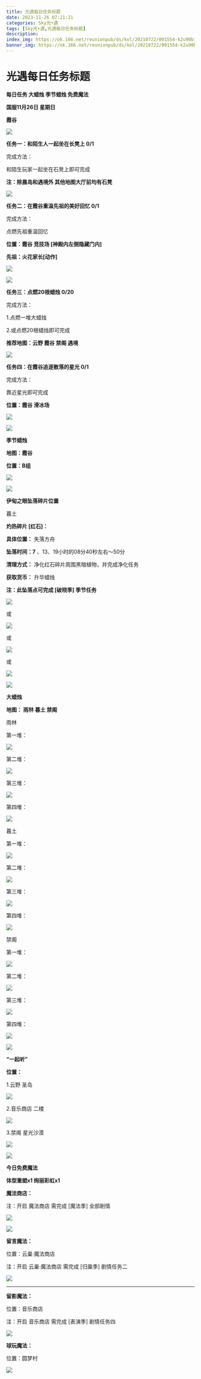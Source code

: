 ```yaml
---
title: 光遇每日任务标题
date: 2023-11-26 07:21:21
categories: Sky光•遇
tags: [Sky光•遇,光遇每日任务标题]
description: 
index_img: https://ok.166.net/reunionpub/ds/kol/20210722/001554-k2u90bj7ay.png?imageView&thumbnail=600x0&type=jpg
banner_img: https://ok.166.net/reunionpub/ds/kol/20210722/001554-k2u90bj7ay.png?imageView&thumbnail=600x0&type=jpg
---
```

# 光遇每日任务标题
**每日任务 大蜡烛 季节蜡烛 免费魔法**

 **国服11月26日 星期日**

 **霞谷**

![](https://img.166.net/reunionpub/ds/kol/20231126/002718-i3n4pe1svq.jpg)

 **任务一：和陌生人一起坐在长凳上 0/1**

完成方法：

和陌生玩家一起坐在石凳上即可完成

 **注：除晨岛和遇境外 其他地图大厅前均有石凳**

![](https://img.166.net/reunionpub/ds/kol/20231126/001053-9qr8mve01g.png)

 **任务二：在霞谷重温先祖的美好回忆 0/1**

完成方法：

点燃先祖重温回忆

 **位置：霞谷 竞技场 [神殿内左侧隐藏门内]**

 **先祖：火花家长[动作]**

![](https://img.166.net/reunionpub/ds/kol/20231126/001251-o0zfwi6pg5.jpg)

![](https://img.166.net/reunionpub/ds/kol/20231126/001309-nzwq1m598j.jpeg)

 **任务三：点燃20根蜡烛 0/20**

完成方法：

1.点燃一堆大蜡烛

2.或点燃20根蜡烛即可完成

 **推荐地图：云野 霞谷 禁阁 遇境**

![](https://img.166.net/reunionpub/ds/kol/20231126/001332-m5fopjsuve.jpeg)

 **任务四：在霞谷追逐散落的星光 0/1**

完成方法：

靠近星光即可完成

 **位置：霞谷 滑冰场**

![](https://img.166.net/reunionpub/ds/kol/20231126/001358-kb71i3fdhz.jpeg)

![](https://img.166.net/reunionpub/ds/kol/20231014/003453-vozlin1q8p.png)

 **季节蜡烛**

 **地图：霞谷**

 **位置：B组**

![](https://img.166.net/reunionpub/ds/kol/20231126/001742-qyozc7ajih.jpg)

![](https://img.166.net/reunionpub/ds/kol/20231014/003453-vozlin1q8p.png)

 **伊甸之眼坠落碎片位置**

暮土

 **灼热碎片 [红石]：**

 **具体位置：** 失落方舟

 **坠落时间：7** 、13、19小时的08分40秒左右～50分

 **清理方式：** 净化红石碎片周围黑暗植物，并完成净化任务

 **获取货币：** 升华蜡烛

 **注：此坠落点可完成  [破晓季] 季节任务**

![](https://img.166.net/reunionpub/ds/kol/20231126/001955-ad9s8ksbyp.jpeg)

或

![](https://img.166.net/reunionpub/ds/kol/20231126/001951-7oh649klei.jpeg)

或

![](https://img.166.net/reunionpub/ds/kol/20231126/002009-a1mhsqi6bg.jpg)

或

![](https://img.166.net/reunionpub/ds/kol/20231126/002020-sglbch0fp5.jpeg)

![](https://img.166.net/reunionpub/ds/kol/20231014/002539-7uzhdl3t0m.png)

 **大蜡烛**

 **地图： 雨林 暮土 禁阁**

雨林

第一堆：

![](https://img.166.net/reunionpub/ds/kol/20231126/002154-mfwudpj812.jpg)

第二堆：

![](https://img.166.net/reunionpub/ds/kol/20231126/002203-yw9ueskapf.jpg)

第三堆：

![](https://img.166.net/reunionpub/ds/kol/20231126/002210-ricdw7s1qg.jpg)

第四堆：

![](https://img.166.net/reunionpub/ds/kol/20231126/002215-cvu2r9qhaw.jpg)

暮土

第一堆：

![](https://img.166.net/reunionpub/ds/kol/20231126/002231-egn1r94s72.jpg)

第二堆：

![](https://img.166.net/reunionpub/ds/kol/20231126/002237-vdbgnr7esk.jpg)

第三堆：

![](https://img.166.net/reunionpub/ds/kol/20231126/002243-0qud18myis.jpg)

第四堆：

![](https://img.166.net/reunionpub/ds/kol/20231126/002249-nq436l7y50.jpg)

禁阁

第一堆：

![](https://img.166.net/reunionpub/ds/kol/20231126/002316-zipwvbdea7.jpg)

第二堆：

![](https://img.166.net/reunionpub/ds/kol/20231126/002321-ols7bkh5ds.jpg)

第三堆：

![](https://img.166.net/reunionpub/ds/kol/20231126/002328-qlr53ftu1j.jpg)

第四堆：

![](https://img.166.net/reunionpub/ds/kol/20231126/002334-ce3s9twb72.jpg)

 **![](https://img.166.net/reunionpub/ds/kol/20231014/003005-dok0cb2fuz.png)**

 **“一起听”**

 **位置：**

1.云野 圣岛

![](https://img.166.net/reunionpub/ds/kol/20231014/004010-de83b4jwu6.jpeg)

2.音乐商店 二楼

![](https://img.166.net/reunionpub/ds/kol/20231014/004020-k8jwmpg94o.jpeg)

3.禁阁 星光沙漠

![](https://img.166.net/reunionpub/ds/kol/20231014/004040-1mpch2gvy6.png)

![](https://img.166.net/reunionpub/ds/kol/20231014/004048-gyt2imp830.png)

 **今日免费魔法**

 **体型重塑x1 绚丽彩虹x1**

 **魔法商店：**

注：开启 魔法商店 需完成 [魔法季] 全部剧情

![](https://img.166.net/reunionpub/ds/kol/20231014/004605-qmuiowanf4.png)

![](https://img.166.net/reunionpub/ds/kol/20231126/002402-ao6pkbu8ye.jpeg)

 **留言魔法：**

位置：云巢·魔法商店

注：开启 云巢·魔法商店 需完成 [归巢季] 剧情任务二

![](https://img.166.net/reunionpub/ds/kol/20231107/140441-vyjm6wbds7.png)

 ****

**留影魔法：**

位置：音乐商店

注：开启 音乐商店 需完成 [表演季] 剧情任务四

![](https://img.166.net/reunionpub/ds/kol/20231125/001002-f2a4mn6twu.jpeg)

 **球玩魔法：**

位置：圆梦村

![](https://img.166.net/reunionpub/ds/kol/20231014/005022-4hnlvzm7iu.png)

